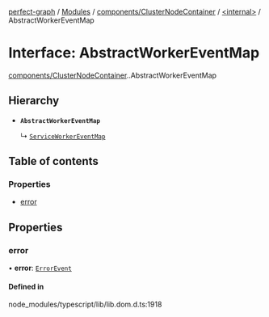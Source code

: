 [perfect-graph](../README.md) / [Modules](../modules.md) / [components/ClusterNodeContainer](../modules/components_ClusterNodeContainer.md) / [<internal\>](../modules/components_ClusterNodeContainer._internal_.md) / AbstractWorkerEventMap

# Interface: AbstractWorkerEventMap

[components/ClusterNodeContainer](../modules/components_ClusterNodeContainer.md).[<internal>](../modules/components_ClusterNodeContainer._internal_.md).AbstractWorkerEventMap

## Hierarchy

- **`AbstractWorkerEventMap`**

  ↳ [`ServiceWorkerEventMap`](components_ClusterNodeContainer._internal_.ServiceWorkerEventMap.md)

## Table of contents

### Properties

- [error](components_ClusterNodeContainer._internal_.AbstractWorkerEventMap.md#error)

## Properties

### error

• **error**: [`ErrorEvent`](../modules/components_ClusterNodeContainer._internal_.md#errorevent)

#### Defined in

node_modules/typescript/lib/lib.dom.d.ts:1918
